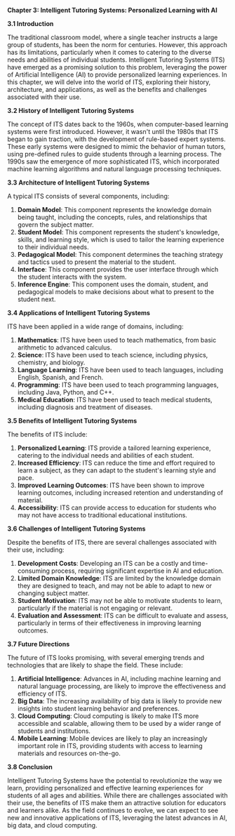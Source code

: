 **Chapter 3: Intelligent Tutoring Systems: Personalized Learning with AI**

**3.1 Introduction**

The traditional classroom model, where a single teacher instructs a large group of students, has been the norm for centuries. However, this approach has its limitations, particularly when it comes to catering to the diverse needs and abilities of individual students. Intelligent Tutoring Systems (ITS) have emerged as a promising solution to this problem, leveraging the power of Artificial Intelligence (AI) to provide personalized learning experiences. In this chapter, we will delve into the world of ITS, exploring their history, architecture, and applications, as well as the benefits and challenges associated with their use.

**3.2 History of Intelligent Tutoring Systems**

The concept of ITS dates back to the 1960s, when computer-based learning systems were first introduced. However, it wasn't until the 1980s that ITS began to gain traction, with the development of rule-based expert systems. These early systems were designed to mimic the behavior of human tutors, using pre-defined rules to guide students through a learning process. The 1990s saw the emergence of more sophisticated ITS, which incorporated machine learning algorithms and natural language processing techniques.

**3.3 Architecture of Intelligent Tutoring Systems**

A typical ITS consists of several components, including:

1. **Domain Model**: This component represents the knowledge domain being taught, including the concepts, rules, and relationships that govern the subject matter.
2. **Student Model**: This component represents the student's knowledge, skills, and learning style, which is used to tailor the learning experience to their individual needs.
3. **Pedagogical Model**: This component determines the teaching strategy and tactics used to present the material to the student.
4. **Interface**: This component provides the user interface through which the student interacts with the system.
5. **Inference Engine**: This component uses the domain, student, and pedagogical models to make decisions about what to present to the student next.

**3.4 Applications of Intelligent Tutoring Systems**

ITS have been applied in a wide range of domains, including:

1. **Mathematics**: ITS have been used to teach mathematics, from basic arithmetic to advanced calculus.
2. **Science**: ITS have been used to teach science, including physics, chemistry, and biology.
3. **Language Learning**: ITS have been used to teach languages, including English, Spanish, and French.
4. **Programming**: ITS have been used to teach programming languages, including Java, Python, and C++.
5. **Medical Education**: ITS have been used to teach medical students, including diagnosis and treatment of diseases.

**3.5 Benefits of Intelligent Tutoring Systems**

The benefits of ITS include:

1. **Personalized Learning**: ITS provide a tailored learning experience, catering to the individual needs and abilities of each student.
2. **Increased Efficiency**: ITS can reduce the time and effort required to learn a subject, as they can adapt to the student's learning style and pace.
3. **Improved Learning Outcomes**: ITS have been shown to improve learning outcomes, including increased retention and understanding of material.
4. **Accessibility**: ITS can provide access to education for students who may not have access to traditional educational institutions.

**3.6 Challenges of Intelligent Tutoring Systems**

Despite the benefits of ITS, there are several challenges associated with their use, including:

1. **Development Costs**: Developing an ITS can be a costly and time-consuming process, requiring significant expertise in AI and education.
2. **Limited Domain Knowledge**: ITS are limited by the knowledge domain they are designed to teach, and may not be able to adapt to new or changing subject matter.
3. **Student Motivation**: ITS may not be able to motivate students to learn, particularly if the material is not engaging or relevant.
4. **Evaluation and Assessment**: ITS can be difficult to evaluate and assess, particularly in terms of their effectiveness in improving learning outcomes.

**3.7 Future Directions**

The future of ITS looks promising, with several emerging trends and technologies that are likely to shape the field. These include:

1. **Artificial Intelligence**: Advances in AI, including machine learning and natural language processing, are likely to improve the effectiveness and efficiency of ITS.
2. **Big Data**: The increasing availability of big data is likely to provide new insights into student learning behavior and preferences.
3. **Cloud Computing**: Cloud computing is likely to make ITS more accessible and scalable, allowing them to be used by a wider range of students and institutions.
4. **Mobile Learning**: Mobile devices are likely to play an increasingly important role in ITS, providing students with access to learning materials and resources on-the-go.

**3.8 Conclusion**

Intelligent Tutoring Systems have the potential to revolutionize the way we learn, providing personalized and effective learning experiences for students of all ages and abilities. While there are challenges associated with their use, the benefits of ITS make them an attractive solution for educators and learners alike. As the field continues to evolve, we can expect to see new and innovative applications of ITS, leveraging the latest advances in AI, big data, and cloud computing.